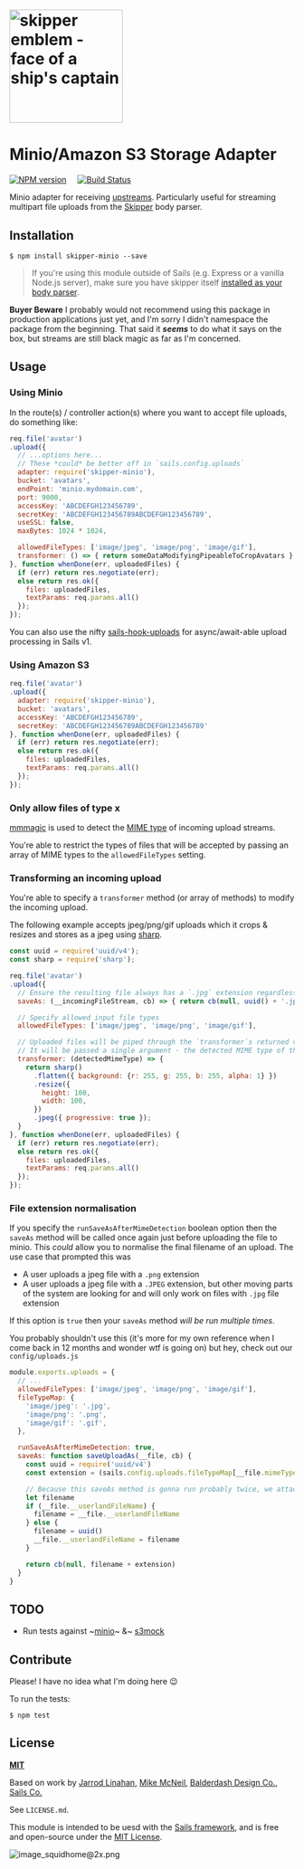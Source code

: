 # [<img title="skipper-minio - Minio storage adapter for Skipper" src="http://i.imgur.com/P6gptnI.png" width="200px" alt="skipper emblem - face of a ship's captain"/>](https://github.com/texh/skipper-minio)
# Minio/Amazon S3 Storage Adapter

[![NPM version](https://badge.fury.io/js/skipper-minio.png)](http://badge.fury.io/js/skipper-minio) &nbsp; &nbsp;
[![Build Status](https://travis-ci.org/texh/skipper-minio.svg?branch=master)](https://travis-ci.org/texh/skipper-minio)

Minio adapter for receiving [upstreams](https://github.com/balderdashy/skipper#what-are-upstreams). Particularly useful for streaming multipart file uploads from the [Skipper](github.com/balderdashy/skipper) body parser.


## Installation

```
$ npm install skipper-minio --save
```

> If you're using this module outside of Sails (e.g. Express or a vanilla Node.js server), make sure you have skipper itself [installed as your body parser](https://sailsjs.com/documentation/concepts/middleware?q=adding-or-overriding-http-middleware).

**Buyer Beware**
I probably would not recommend using this package in production applications just yet, and I'm sorry I didn't namespace the package from the beginning. That said it ___seems___ to do what it says on the box, but streams are still black magic as far as I'm concerned.

## Usage

### Using Minio
In the route(s) / controller action(s) where you want to accept file uploads, do something like:

```javascript
req.file('avatar')
.upload({
  // ...options here...
  // These *could* be better off in `sails.config.uploads`
  adapter: require('skipper-minio'),
  bucket: 'avatars',
  endPoint: 'minio.mydomain.com',
  port: 9000,
  accessKey: 'ABCDEFGH123456789',
  secretKey: 'ABCDEFGH123456789ABCDEFGH123456789',
  useSSL: false,
  maxBytes: 1024 * 1024,

  allowedFileTypes: ['image/jpeg', 'image/png', 'image/gif'],
  transformer: () => { return someDataModifyingPipeableToCropAvatars }
}, function whenDone(err, uploadedFiles) {
  if (err) return res.negotiate(err);
  else return res.ok({
    files: uploadedFiles,
    textParams: req.params.all()
  });
});
```
You can also use the nifty [sails-hook-uploads](https://github.com/sailshq/sails-hook-uploads) for async/await-able upload processing in Sails v1.

### Using Amazon S3
```javascript
req.file('avatar')
.upload({
  adapter: require('skipper-minio'),
  bucket: 'avatars',
  accessKey: 'ABCDEFGH123456789',
  secretKey: 'ABCDEFGH123456789ABCDEFGH123456789'
}, function whenDone(err, uploadedFiles) {
  if (err) return res.negotiate(err);
  else return res.ok({
    files: uploadedFiles,
    textParams: req.params.all()
  });
});
```

### Only allow files of type x
[mmmagic](https://www.npmjs.com/package/mmmagic) is used to detect the [MIME type](https://developer.mozilla.org/en-US/docs/Web/HTTP/Basics_of_HTTP/MIME_types/Complete_list_of_MIME_types) of incoming upload streams.

You're able to restrict the types of files that will be accepted by passing an array of MIME types to the `allowedFileTypes` setting.

### Transforming an incoming upload
You're able to specify a `transformer` method (or array of methods) to modify the incoming upload.

The following example accepts jpeg/png/gif uploads which it crops & resizes and stores as a jpeg using [sharp](https://www.npmjs.com/package/sharp).
```js
const uuid = require('uuid/v4');
const sharp = require('sharp');

req.file('avatar')
.upload({
  // Ensure the resulting file always has a `.jpg` extension regardless of the filename of the original upload
  saveAs: (__incomingFileStream, cb) => { return cb(null, uuid() + '.jpg'); },

  // Specify allowed input file types
  allowedFileTypes: ['image/jpeg', 'image/png', 'image/gif'],

  // Uploaded files will be piped through the `transformer`s returned value before being sent to minio
  // It will be passed a single argument - the detected MIME type of the incoming stream, or `null`
  transformer: (detectedMimeType) => {
    return sharp()
      .flatten({ background: {r: 255, g: 255, b: 255, alpha: 1} })
      .resize({
        height: 100,
        width: 100,
      })
      .jpeg({ progressive: true });
  }
}, function whenDone(err, uploadedFiles) {
  if (err) return res.negotiate(err);
  else return res.ok({
    files: uploadedFiles,
    textParams: req.params.all()
  });
});
```

### File extension normalisation
If you specify the `runSaveAsAfterMimeDetection` boolean option then the `saveAs` method will be called once again just before uploading the file to minio.
This _could_ allow you to normalise the final filename of an upload. The use case that prompted this was
- A user uploads a jpeg file with a `.png` extension
- A user uploads a jpeg file with a `.JPEG` extension, but other moving parts of the system are looking for and will only work on files with `.jpg` file extension

If this option is `true` then your `saveAs` method _will be run multiple times_.

You probably shouldn't use this (it's more for my own reference when I come back in 12 months and wonder wtf is going on) but hey, check out our `config/uploads.js`
```js
module.exports.uploads = {
  // ...
  allowedFileTypes: ['image/jpeg', 'image/png', 'image/gif'],
  fileTypeMap: {
    'image/jpeg': '.jpg',
    'image/png': '.png',
    'image/gif': '.gif',
  },

  runSaveAsAfterMimeDetection: true,
  saveAs: function saveUploadAs(__file, cb) {
    const uuid = require('uuid/v4')
    const extension = (sails.config.uploads.fileTypeMap[__file.mimeType] || __file.filename.split('.').pop() || '.upload').toLowerCase()

    // Because this saveAs method is gonna run probably twice, we attach  the generated uuid to __file to save CPU cycles the next time we run
    let filename
    if (__file.__userlandFileName) {
      filename = __file.__userlandFileName
    } else {
      filename = uuid()
      __file.__userlandFileName = filename
    }

    return cb(null, filename + extension)
  }
}
```

## TODO
- Run tests against ~[minio](https://hub.docker.com/r/minio/minio)~ &~ [s3mock](https://hub.docker.com/r/adobe/s3mock/)


## Contribute

Please! I have no idea what I'm doing here :wink:


To run the tests:

```shell
$ npm test
```


## License

**[MIT](./LICENSE)**

Based on work by [Jarrod Linahan](https://github.com/texh/skipper-minio/), [Mike McNeil](https://sailsjs.com/studio), [Balderdash Design Co.](http://balderdash.co), [Sails Co.](https://sailsjs.com/about)

See `LICENSE.md`.

This module is intended to be uesd with the [Sails framework](https://sailsjs.com), and is free and open-source under the [MIT License](./LICENSE).


![image_squidhome@2x.png](http://i.imgur.com/RIvu9.png)

